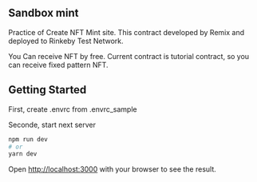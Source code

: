 ## Sandbox mint

Practice of Create NFT Mint site.
This contract developed by Remix and deployed to Rinkeby Test Network.

You Can receive NFT by free.
Current contract is tutorial contract, so you can receive fixed pattern NFT.

## Getting Started

First, create .envrc from .envrc_sample

Seconde, start next server

```bash
npm run dev
# or
yarn dev
```

Open [http://localhost:3000](http://localhost:3000) with your browser to see the result.
